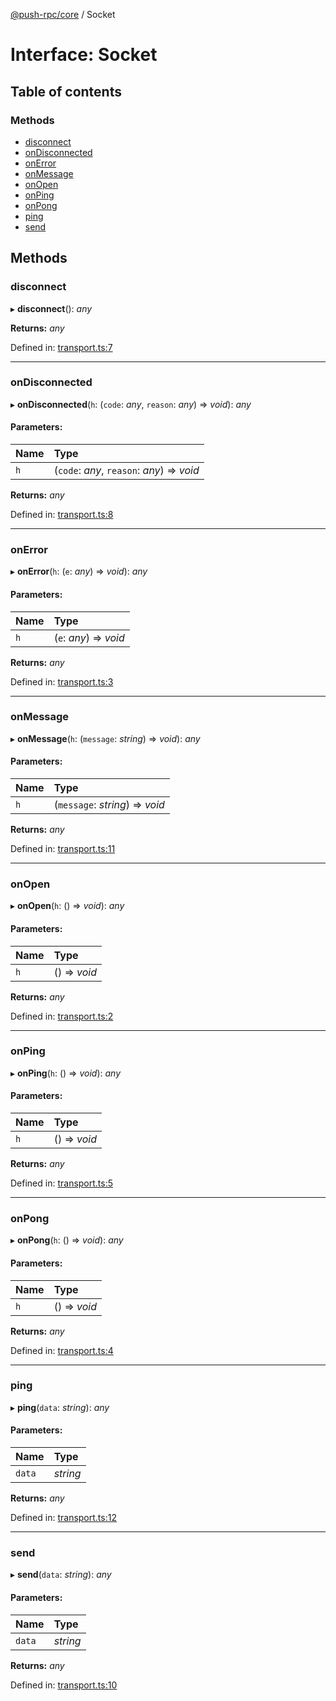 [@push-rpc/core](../README.md) / Socket

# Interface: Socket

## Table of contents

### Methods

- [disconnect](socket.md#disconnect)
- [onDisconnected](socket.md#ondisconnected)
- [onError](socket.md#onerror)
- [onMessage](socket.md#onmessage)
- [onOpen](socket.md#onopen)
- [onPing](socket.md#onping)
- [onPong](socket.md#onpong)
- [ping](socket.md#ping)
- [send](socket.md#send)

## Methods

### disconnect

▸ **disconnect**(): *any*

**Returns:** *any*

Defined in: [transport.ts:7](https://github.com/vasyas/typescript-rpc/blob/567818c/packages/core/src/transport.ts#L7)

___

### onDisconnected

▸ **onDisconnected**(`h`: (`code`: *any*, `reason`: *any*) => *void*): *any*

#### Parameters:

| Name | Type |
| :------ | :------ |
| `h` | (`code`: *any*, `reason`: *any*) => *void* |

**Returns:** *any*

Defined in: [transport.ts:8](https://github.com/vasyas/typescript-rpc/blob/567818c/packages/core/src/transport.ts#L8)

___

### onError

▸ **onError**(`h`: (`e`: *any*) => *void*): *any*

#### Parameters:

| Name | Type |
| :------ | :------ |
| `h` | (`e`: *any*) => *void* |

**Returns:** *any*

Defined in: [transport.ts:3](https://github.com/vasyas/typescript-rpc/blob/567818c/packages/core/src/transport.ts#L3)

___

### onMessage

▸ **onMessage**(`h`: (`message`: *string*) => *void*): *any*

#### Parameters:

| Name | Type |
| :------ | :------ |
| `h` | (`message`: *string*) => *void* |

**Returns:** *any*

Defined in: [transport.ts:11](https://github.com/vasyas/typescript-rpc/blob/567818c/packages/core/src/transport.ts#L11)

___

### onOpen

▸ **onOpen**(`h`: () => *void*): *any*

#### Parameters:

| Name | Type |
| :------ | :------ |
| `h` | () => *void* |

**Returns:** *any*

Defined in: [transport.ts:2](https://github.com/vasyas/typescript-rpc/blob/567818c/packages/core/src/transport.ts#L2)

___

### onPing

▸ **onPing**(`h`: () => *void*): *any*

#### Parameters:

| Name | Type |
| :------ | :------ |
| `h` | () => *void* |

**Returns:** *any*

Defined in: [transport.ts:5](https://github.com/vasyas/typescript-rpc/blob/567818c/packages/core/src/transport.ts#L5)

___

### onPong

▸ **onPong**(`h`: () => *void*): *any*

#### Parameters:

| Name | Type |
| :------ | :------ |
| `h` | () => *void* |

**Returns:** *any*

Defined in: [transport.ts:4](https://github.com/vasyas/typescript-rpc/blob/567818c/packages/core/src/transport.ts#L4)

___

### ping

▸ **ping**(`data`: *string*): *any*

#### Parameters:

| Name | Type |
| :------ | :------ |
| `data` | *string* |

**Returns:** *any*

Defined in: [transport.ts:12](https://github.com/vasyas/typescript-rpc/blob/567818c/packages/core/src/transport.ts#L12)

___

### send

▸ **send**(`data`: *string*): *any*

#### Parameters:

| Name | Type |
| :------ | :------ |
| `data` | *string* |

**Returns:** *any*

Defined in: [transport.ts:10](https://github.com/vasyas/typescript-rpc/blob/567818c/packages/core/src/transport.ts#L10)
